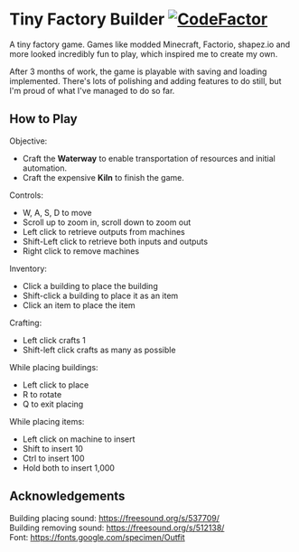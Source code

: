 # Tiny Factory Builder [![CodeFactor](https://www.codefactor.io/repository/github/minghinshi/tiny-factory-builder/badge)](https://www.codefactor.io/repository/github/minghinshi/tiny-factory-builder)  
A tiny factory game. Games like modded Minecraft, Factorio, shapez.io and more looked incredibly fun to play, which inspired me to create my own.  

After 3 months of work, the game is playable with saving and loading implemented. There's lots of polishing and adding features to do still, but I'm proud of what I've managed to do so far. 

## How to Play
Objective:
- Craft the **Waterway** to enable transportation of resources and initial automation.
- Craft the expensive **Kiln** to finish the game.

Controls:  
- W, A, S, D to move
- Scroll up to zoom in, scroll down to zoom out
- Left click to retrieve outputs from machines
- Shift-Left click to retrieve both inputs and outputs
- Right click to remove machines  

Inventory:
- Click a building to place the building
- Shift-click a building to place it as an item
- Click an item to place the item

Crafting:
- Left click crafts 1
- Shift-left click crafts as many as possible

While placing buildings:  
- Left click to place
- R to rotate
- Q to exit placing

While placing items:
- Left click on machine to insert
- Shift to insert 10
- Ctrl to insert 100
- Hold both to insert 1,000

## Acknowledgements  
Building placing sound: https://freesound.org/s/537709/  
Building removing sound: https://freesound.org/s/512138/  
Font: https://fonts.google.com/specimen/Outfit  
